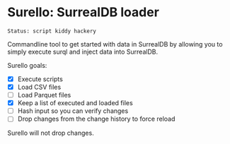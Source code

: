 Surello: SurrealDB loader
=========================

    Status: script kiddy hackery

Commandline tool to get started with data in SurrealDB by allowing you to simply execute surql and inject data into SurrealDB.

Surello goals:
- [x] Execute scripts
- [x] Load CSV files
- [ ] Load Parquet files
- [x] Keep a list of executed and loaded files
- [ ] Hash input so you can verify changes
- [ ] Drop changes from the change history to force reload

Surello will not drop changes.
